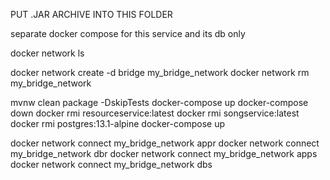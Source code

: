 PUT .JAR ARCHIVE INTO THIS FOLDER


separate docker compose for this service and its db only

docker network ls

docker network create -d bridge my_bridge_network
docker network rm my_bridge_network

mvnw clean package -DskipTests
docker-compose up
docker-compose down
docker rmi resourceservice:latest
docker rmi songservice:latest
docker rmi postgres:13.1-alpine
docker-compose up

docker network connect my_bridge_network appr
docker network connect my_bridge_network dbr
docker network connect my_bridge_network apps
docker network connect my_bridge_network dbs